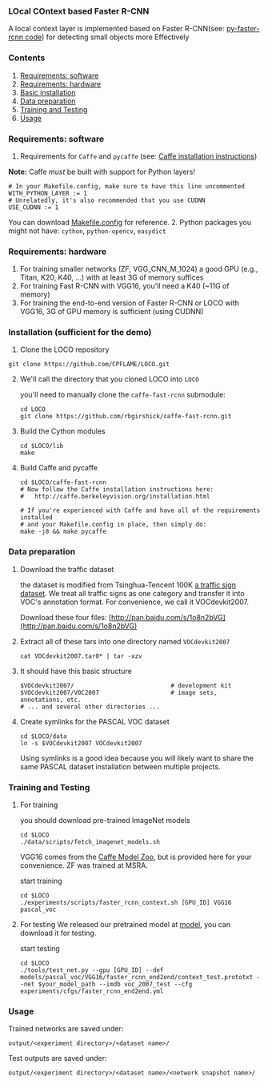 ### LOcal COntext based Faster R-CNN

A local context layer is implemented based on Faster R-CNN(see: [py-faster-rcnn code](https://github.com/rbgirshick/py-faster-rcnn)) for detecting small objects more Effectively

### Contents
1. [Requirements: software](#requirements-software)
2. [Requirements: hardware](#requirements-hardware)
3. [Basic installation](#installation-sufficient-for-the-demo)
4. [Data preparation](#data-preparation)
5. [Training and Testing](#training-and-testing-models)
6. [Usage](#usage)

### Requirements: software

1. Requirements for `Caffe` and `pycaffe` (see: [Caffe installation instructions](http://caffe.berkeleyvision.org/installation.html))

  **Note:** Caffe *must* be built with support for Python layers!

  ```make
  # In your Makefile.config, make sure to have this line uncommented
  WITH_PYTHON_LAYER := 1
  # Unrelatedly, it's also recommended that you use CUDNN
  USE_CUDNN := 1
  ```

  You can download [Makefile.config](http://www.cs.berkeley.edu/~rbg/fast-rcnn-data/Makefile.config) for reference.
2. Python packages you might not have: `cython`, `python-opencv`, `easydict`

### Requirements: hardware

1. For training smaller networks (ZF, VGG_CNN_M_1024) a good GPU (e.g., Titan, K20, K40, ...) with at least 3G of memory suffices
2. For training Fast R-CNN with VGG16, you'll need a K40 (~11G of memory)
3. For training the end-to-end version of Faster R-CNN or LOCO with VGG16, 3G of GPU memory is sufficient (using CUDNN)

### Installation (sufficient for the demo)

1. Clone the LOCO repository
  ```Shell
  git clone https://github.com/CPFLAME/LOCO.git
  ```

2. We'll call the directory that you cloned LOCO into `LOCO`

   you'll need to manually clone the `caffe-fast-rcnn` submodule:
    ```Shell
    cd LOCO
    git clone https://github.com/rbgirshick/caffe-fast-rcnn.git
    ```

3. Build the Cython modules
    ```Shell
    cd $LOCO/lib
    make
    ```

4. Build Caffe and pycaffe
    ```Shell
    cd $LOCO/caffe-fast-rcnn
    # Now follow the Caffe installation instructions here:
    #   http://caffe.berkeleyvision.org/installation.html

    # If you're experienced with Caffe and have all of the requirements installed
    # and your Makefile.config in place, then simply do:
    make -j8 && make pycaffe
    ```
### Data preparation

1. Download the traffic dataset 

	the dataset is modified from Tsinghua-Tencent 100K [a traffic sign dataset](http://cg.cs.tsinghua.edu.cn/traffic-sign/). We treat all traffic signs as one category and transfer it into VOC's annotation  format. For convenience, we call it VOCdevkit2007.

	Download these four files: [http://pan.baidu.com/s/1o8n2bVG](http://pan.baidu.com/s/1o8n2bVG)

2. Extract all of these tars into one directory named `VOCdevkit2007`

	```Shell
	cat VOCdevkit2007.tar0* | tar -xzv
	```

3. It should have this basic structure

	```Shell
  	$VOCdevkit2007/                           # development kit
  	$VOCdevkit2007/VOC2007                    # image sets, annotations, etc.
  	# ... and several other directories ...
  	```

4. Create symlinks for the PASCAL VOC dataset

	```Shell
    cd $LOCO/data
    ln -s $VOCdevkit2007 VOCdevkit2007
    ```
    Using symlinks is a good idea because you will likely want to share the same PASCAL dataset installation between multiple projects.

### Training and Testing

1. For training

	you should download pre-trained ImageNet models

	```Shell
	cd $LOCO
	./data/scripts/fetch_imagenet_models.sh
	```

	VGG16 comes from the [Caffe Model Zoo](https://github.com/BVLC/caffe/wiki/Model-Zoo), but is provided here for your convenience.
	ZF was trained at MSRA.

	start training

	```Shell
	cd $LOCO
	./experiments/scripts/faster_rcnn_context.sh [GPU_ID] VGG16 pascal_voc
	```

2. For testing
	We released our pretrained model at [model](http://pan.baidu.com/s/1pKKtKh1), you can download it for testing.

	start testing

	```Shell
	cd $LOCO
	./tools/test_net.py --gpu [GPU_ID] --def models/pascal_voc/VGG16/faster_rcnn_end2end/context_test.prototxt --net $your_model_path --imdb voc_2007_test --cfg experiments/cfgs/faster_rcnn_end2end.yml
	```

### Usage

Trained networks are saved under:

```
output/<experiment directory>/<dataset name>/
```

Test outputs are saved under:

```
output/<experiment directory>/<dataset name>/<network snapshot name>/
```
